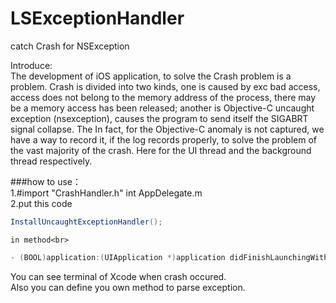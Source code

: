 # LSExceptionHandler
catch Crash for NSException

Introduce:<br>
The development of iOS application, to solve the Crash problem is a problem. Crash is divided into two kinds, one is caused by exc bad access, access does not belong to the memory address of the process, there may be a memory access has been released; another is Objective-C uncaught exception (nsexception), causes the program to send itself the SIGABRT signal collapse. The In fact, for the Objective-C anomaly is not captured, we have a way to record it, if the log records properly, to solve the problem of the vast majority of the crash. Here for the UI thread and the background thread respectively.<br>

###how to use：<br>
1.#import "CrashHandler.h" int AppDelegate.m<br>
2.put this code 
```JAVA
InstallUncaughtExceptionHandler(); 
```
    in method<br>
```JAVA
- (BOOL)application:(UIApplication *)application didFinishLaunchingWithOptions:(NSDictionary *)launchOptions
```
You can see terminal of Xcode when crash occured.<br>
Also you can define you own method to parse exception.<br>

